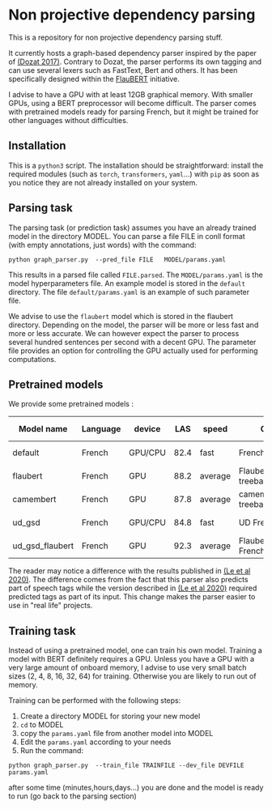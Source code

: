 # Non projective dependency parsing


This is a repository for non projective dependency parsing stuff.


It currently hosts a graph-based dependency parser inspired by the paper of [(Dozat 2017)](https://nlp.stanford.edu/pubs/dozat2017deep.pdf). 
Contrary to Dozat, the parser performs its own tagging and can use several lexers such as FastText, Bert and others. It has been specifically designed within the [FlauBERT](https://github.com/getalp/Flaubert) initiative. 

I advise to have a GPU with at least 12GB graphical memory. With smaller GPUs,
using a BERT preprocessor will become difficult. The parser comes with pretrained models ready for parsing French, but it might be trained for other languages without difficulties.

Installation
------------
This is a `python3` script. The installation should be straightforward: install the required modules (such as `torch`, `transformers`, `yaml`...) with `pip` as soon as you notice they are not already installed on your system.


Parsing task
-----------
The parsing task (or prediction task) assumes you have an already trained model in the directory MODEL. 
You can parse a file FILE in conll format (with empty annotations, just words) with the command:

```
python graph_parser.py  --pred_file FILE   MODEL/params.yaml
```

This results in a parsed file called `FILE.parsed`. The `MODEL/params.yaml` is the model hyperparameters file. 
An example model is stored in the `default` directory. The file `default/params.yaml` is an example of such parameter file.

We advise to use the `flaubert` model which is stored in the flaubert directory. Depending on the model, the parser will be more or less fast and more or less
accurate. We can however expect the parser to process several hundred sentences per second with a decent GPU. 
The parameter file provides an option for controlling the GPU actually used for performing computations.

Pretrained models
----------------
We provide some pretrained models :

| Model name | Language | device | LAS  | speed  | Comment | Download link
| ---------- | -------- | ------ | ---- | -----  | ------- | -------------
|   default  | French   | GPU/CPU| 82.4 | fast   | French treebank only          | [download model](http://www.linguist.univ-paris-diderot.fr/~bcrabbe/depmodels/default.tar.gz)
|   flaubert | French   | GPU    | 88.2 | average| FlaubertBase+French treebank | [download model](http://www.linguist.univ-paris-diderot.fr/~bcrabbe/depmodels/flaubert.tar.gz)
|   camembert| French   | GPU    | 87.8 | average| camembert+French treebank    | [download model](http://www.linguist.univ-paris-diderot.fr/~bcrabbe/depmodels/camembert.tar.gz)
|    ud_gsd  | French   | GPU/CPU| 84.8 | fast   | UD French GSD  only          | [download model](http://www.linguist.univ-paris-diderot.fr/~bcrabbe/depmodels/gsd.tar.gz)
| ud_gsd_flaubert | French| GPU  | 92.3 | average| FlaubertBase + UD French GSD     | [download model](http://www.linguist.univ-paris-diderot.fr/~bcrabbe/depmodels/gsd_flaubert.tar.gz) 

The reader may notice a difference with the results published in [(Le et al 2020)](https://arxiv.org/abs/1912.05372).
The difference comes from the fact that this parser also predicts part of speech tags
while the version described in [(Le et al 2020)](https://arxiv.org/abs/1912.05372) required predicted tags as part of its input.
This change makes the parser easier to use in "real life" projects. 

Training task
------------

Instead of using a pretrained model, one can train his own model.
Training a model with BERT definitely requires a GPU. Unless you have a GPU with a very large amount of onboard memory, I advise to use 
very small batch sizes (2, 4, 8, 16, 32, 64) for training. Otherwise you are likely to run out of memory.

Training can be performed with the following steps:

  1. Create a directory MODEL for storing your new model
  2. `cd` to MODEL 
  3. copy the `params.yaml` file from another model into MODEL
  4. Edit the `params.yaml` according to your needs
  5. Run the command:
```
python graph_parser.py  --train_file TRAINFILE --dev_file DEVFILE  params.yaml
```
after some time (minutes,hours,days...) you are done and the model is ready to run (go back to the parsing section)

  









